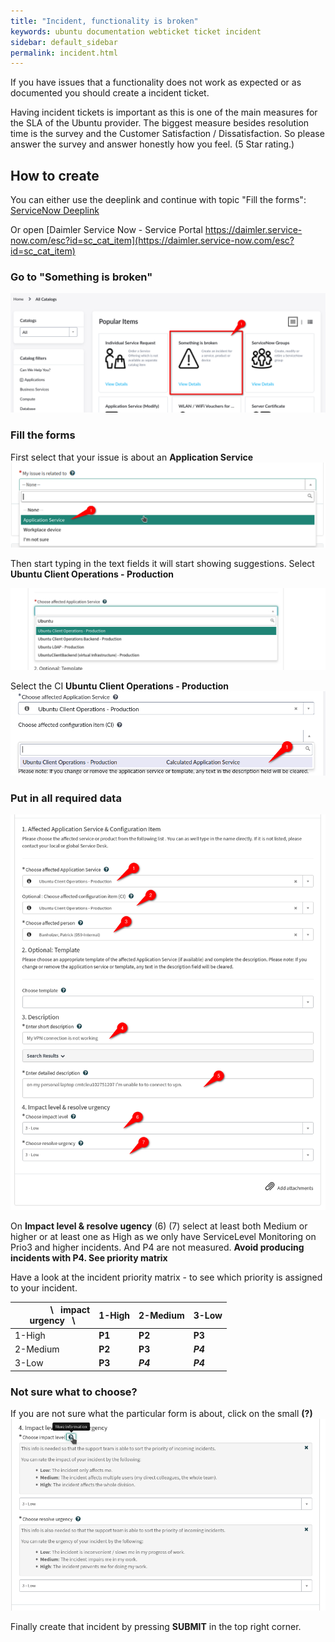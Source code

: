 ```yaml
---
title: "Incident, functionality is broken"
keywords: ubuntu documentation webticket ticket incident
sidebar: default_sidebar
permalink: incident.html
---
```


If you have issues that a functionality does not work as expected or as documented you should create a incident ticket.

Having incident tickets is important as this is one of the main measures for the SLA of the Ubuntu provider. The biggest measure  besides resolution time is the survey and the Customer Satisfaction / Dissatisfaction. So please answer the survey and answer honestly how you feel. (5 Star rating.)

## How to create

You can either use the deeplink and continue with topic "Fill the forms": [ServiceNow Deeplink](https://daimler.service-now.com/sp?id=sc_cat_item&sys_id=062eec1f1b0c605093b43113dd4bcbf0&sysparm_variables=ewoiY2hvb3NlX2lzc3VlX3JlbGF0ZWQiOiJhcHBsaWNhdGlvbiBzZXJ2aWNlIiwKInVfc2VydmljZV9pbnN0YW5jZSI6IjUyMGE2ZWQ3MWI2MGVjMTAxZGMxYmI3MzliNGJjYjc4Igp9Cg) 

Or open [Daimler Service Now - Service Portal https://daimler.service-now.com/esc?id=sc_cat_item](https://daimler.service-now.com/esc?id=sc_cat_item)

### Go to **"Something is broken"**

![Service Portal](images/servicenow/snow_incident_02.png)

### Fill the forms

First select that your issue is about an **Application Service**
![Service Portal](images/servicenow/snow_incident_03-1.png)

Then start typing in the text fields it will start showing suggestions.
Select **Ubuntu Client Operations - Production**

![Service Portal](images/servicenow/snow_incident_03.png)

Select the CI **Ubuntu Client Operations - Production**
![Service Portal](images/servicenow/snow_incident_02-1.png)

### Put in all required data

![Service Portal](images/servicenow/snow_incident_04.png)

On **Impact level & resolve ugency** (6) (7) select at least both Medium or higher or at least one as High as we only have ServiceLevel Monitoring on Prio3 and higher incidents. And P4 are not measured. **Avoid producing incidents with P4. See priority matrix**

Have a look at the incident priority matrix - to see which priority is assigned to your incident.

| &nbsp;&nbsp;&nbsp;&nbsp;&nbsp;&nbsp;&nbsp;&nbsp;&nbsp;&nbsp;&nbsp;&nbsp;&nbsp;&nbsp; \ &nbsp;&nbsp;impact<br>urgency &nbsp; \  | 1-High  | 2-Medium  | 3-Low  |
|--------------------------------- |-------- |---------- |--------- |
| 1-High                           | **P1**  | **P2**    | **P3**   |
| 2-Medium                         | **P2**  | **P3**    | ***P4*** |
| 3-Low                            | **P3**  | ***P4***  | ***P4*** |

### Not sure what to choose?

If you are not sure what the particular form is about, click on the small **(?)**
![Service Portal](images/servicenow/snow_incident_05.png)

Finally create that incident by pressing **SUBMIT** in the top right corner.

